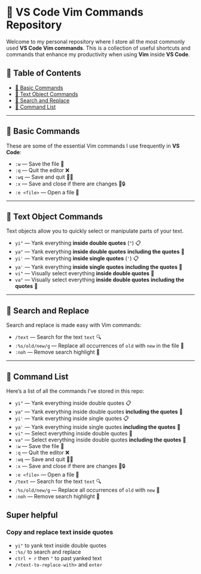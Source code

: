 # 📜 VS Code Vim Commands Repository

Welcome to my personal repository where I store all the most commonly used **VS Code Vim commands**. This is a collection of useful shortcuts and commands that enhance my productivity when using **Vim** inside **VS Code**.


## 📝 Table of Contents

- [🔑 Basic Commands](#-basic-commands)
- [🎯 Text Object Commands](#-text-object-commands)
- [🔄 Search and Replace](#-search-and-replace)
- [📜 Command List](#-command-list)

---

## 🔑 Basic Commands

These are some of the essential Vim commands I use frequently in **VS Code**:

- `:w` — Save the file 💾
- `:q` — Quit the editor ❌
- `:wq` — Save and quit 💾❌
- `:x` — Save and close if there are changes 💾🔒
- `:e <file>` — Open a file 📂

---

## 🎯 Text Object Commands

Text objects allow you to quickly select or manipulate parts of your text.

- `yi"` — Yank everything **inside double quotes** (`"`) 📋
- `ya"` — Yank everything **inside double quotes** **including the quotes** 📝
- `yi'` — Yank everything **inside single quotes** (`'`) 📋
- `ya'` — Yank everything **inside single quotes** **including the quotes** 📝
- `vi"` — Visually select everything **inside double quotes** 🔲
- `va"` — Visually select everything **inside double quotes** **including the quotes** 🔲

---

## 🔄 Search and Replace

Search and replace is made easy with Vim commands:

- `/text` — Search for the text `text` 🔍
- `:%s/old/new/g` — Replace all occurrences of `old` with `new` in the file 🔄
- `:noh` — Remove search highlight 🚫

---

## 📜 Command List

Here’s a list of all the commands I’ve stored in this repo:

- `yi"` — Yank everything inside double quotes 📋
- `ya"` — Yank everything inside double quotes **including the quotes** 📝
- `yi'` — Yank everything inside single quotes 📋
- `ya'` — Yank everything inside single quotes **including the quotes** 📝
- `vi"` — Select everything inside double quotes 🔲
- `va"` — Select everything inside double quotes **including the quotes** 🔲
- `:w` — Save the file 💾
- `:q` — Quit the editor ❌
- `:wq` — Save and quit 💾❌
- `:x` — Save and close if there are changes 💾🔒
- `:e <file>` — Open a file 📂
- `/text` — Search for the text `text` 🔍
- `:%s/old/new/g` — Replace all occurrences of `old` with `new` 🔄
- `:noh` — Remove search highlight 🚫

## Super helpful
### Copy and replace text inside quotes
 - `yi"` to yank text inside double quotes
 - `:%s/` to search and replace
 - `ctrl + r` then `"` to past yanked text
 - `/<text-to-replace-with>` and `enter`


